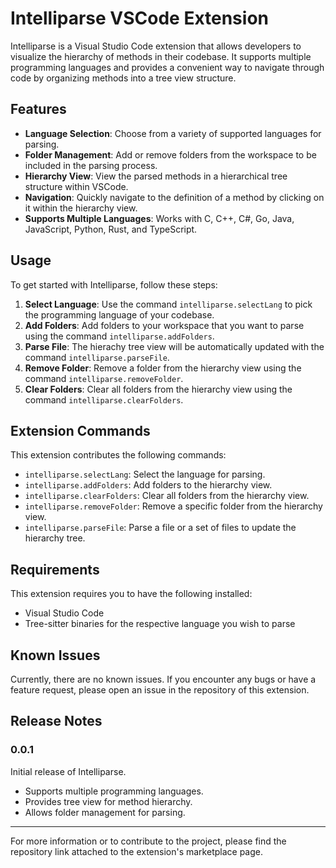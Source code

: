 # Intelliparse VSCode Extension

Intelliparse is a Visual Studio Code extension that allows developers to visualize the hierarchy of methods in their codebase. It supports multiple programming languages and provides a convenient way to navigate through code by organizing methods into a tree view structure.

## Features

- **Language Selection**: Choose from a variety of supported languages for parsing.
- **Folder Management**: Add or remove folders from the workspace to be included in the parsing process.
- **Hierarchy View**: View the parsed methods in a hierarchical tree structure within VSCode.
- **Navigation**: Quickly navigate to the definition of a method by clicking on it within the hierarchy view.
- **Supports Multiple Languages**: Works with C, C++, C#, Go, Java, JavaScript, Python, Rust, and TypeScript.

## Usage

To get started with Intelliparse, follow these steps:

1. **Select Language**: Use the command `intelliparse.selectLang` to pick the programming language of your codebase.
2. **Add Folders**: Add folders to your workspace that you want to parse using the command `intelliparse.addFolders`.
3. **Parse File**: The hierachy tree view will be automatically updated with the command `intelliparse.parseFile`.
4. **Remove Folder**: Remove a folder from the hierarchy view using the command `intelliparse.removeFolder`.
5. **Clear Folders**: Clear all folders from the hierarchy view using the command `intelliparse.clearFolders`.

## Extension Commands

This extension contributes the following commands:

- `intelliparse.selectLang`: Select the language for parsing.
- `intelliparse.addFolders`: Add folders to the hierarchy view.
- `intelliparse.clearFolders`: Clear all folders from the hierarchy view.
- `intelliparse.removeFolder`: Remove a specific folder from the hierarchy view.
- `intelliparse.parseFile`: Parse a file or a set of files to update the hierarchy tree.

## Requirements

This extension requires you to have the following installed:

- Visual Studio Code
- Tree-sitter binaries for the respective language you wish to parse

## Known Issues

Currently, there are no known issues. If you encounter any bugs or have a feature request, please open an issue in the repository of this extension.

## Release Notes

### 0.0.1

Initial release of Intelliparse.

- Supports multiple programming languages.
- Provides tree view for method hierarchy.
- Allows folder management for parsing.

---

For more information or to contribute to the project, please find the repository link attached to the extension's marketplace page.